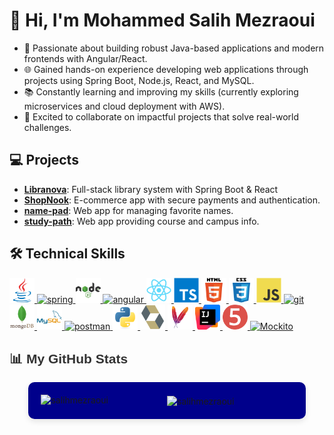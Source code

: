 # 👋 Hi, I'm Mohammed Salih Mezraoui

- 🚀 Passionate about building robust Java-based applications and modern frontends with Angular/React.
- 🌐 Gained hands-on experience developing web applications through projects using Spring Boot, Node.js, React, and MySQL.
- 📚 Constantly learning and improving my skills (currently exploring microservices and cloud deployment with AWS).
- 🤝 Excited to collaborate on impactful projects that solve real-world challenges.

## 💻 Projects

- **[Libranova](https://github.com/SalihMezraoui/Libranova)**: Full-stack library system with Spring Boot & React
- **[ShopNook](https://github.com/SalihMezraoui/ShopNook)**: E-commerce app with secure payments and authentication.
- **[name-pad](https://github.com/SalihMezraoui/name-pad)**: Web app for managing favorite names.
- **[study-path](https://github.com/SalihMezraoui/study-path)**: Web app providing course and campus info.

## 🛠 Technical Skills

<p align="left">
  <a href="https://www.java.com" target="_blank" rel="noreferrer" title="Java">
    <img src="https://raw.githubusercontent.com/devicons/devicon/master/icons/java/java-original.svg" alt="java" width="40" height="40"/>
  </a>
  <a href="https://spring.io/" target="_blank" rel="noreferrer" title="Spring">
    <img src="https://www.vectorlogo.zone/logos/springio/springio-icon.svg" alt="spring" width="40" height="40"/>
  </a>
  <a href="https://nodejs.org" target="_blank" rel="noreferrer" title="Node.js">
    <img src="https://raw.githubusercontent.com/devicons/devicon/master/icons/nodejs/nodejs-original-wordmark.svg" alt="nodejs" width="40" height="40"/>
  </a>
  <a href="https://angular.io" target="_blank" rel="noreferrer" title="Angular">
    <img src="https://angular.io/assets/images/logos/angular/angular.svg" alt="angular" width="40" height="40"/>
  </a>
   <a href="https://reactjs.org/" target="_blank" rel="noreferrer" title="React">
    <img src="https://raw.githubusercontent.com/devicons/devicon/master/icons/react/react-original.svg" alt="react" width="40" height="40"/>
  </a>
  <a href="https://www.typescriptlang.org/" target="_blank" rel="noreferrer" title="TypeScript">
    <img src="https://raw.githubusercontent.com/devicons/devicon/master/icons/typescript/typescript-original.svg" alt="typescript" width="40" height="40"/>
  </a>
  <a href="https://html5.org/" target="_blank" rel="noreferrer" title="HTML5">
    <img src="https://raw.githubusercontent.com/devicons/devicon/master/icons/html5/html5-original-wordmark.svg" alt="html5" width="40" height="40"/>
  </a>
  <a href="https://css3.com/" target="_blank" rel="noreferrer" title="CSS3">
    <img src="https://raw.githubusercontent.com/devicons/devicon/master/icons/css3/css3-original-wordmark.svg" alt="css3" width="40" height="40"/>
  </a>
  <a href="https://www.javascript.com/" target="_blank" rel="noreferrer" title="JavaScript">
    <img src="https://raw.githubusercontent.com/devicons/devicon/master/icons/javascript/javascript-original.svg" alt="javascript" width="40" height="40"/>
  </a>
  <a href="https://git-scm.com/" target="_blank" rel="noreferrer" title="Git">
    <img src="https://www.vectorlogo.zone/logos/git-scm/git-scm-icon.svg" alt="git" width="40" height="40"/>
  </a>
  <a href="https://www.mongodb.com/" target="_blank" rel="noreferrer" title="MongoDB">
    <img src="https://raw.githubusercontent.com/devicons/devicon/master/icons/mongodb/mongodb-original-wordmark.svg" alt="mongodb" width="40" height="40"/>
  </a>
  <a href="https://www.mysql.com/" target="_blank" rel="noreferrer" title="MySQL">
    <img src="https://raw.githubusercontent.com/devicons/devicon/master/icons/mysql/mysql-original-wordmark.svg" alt="mysql" width="40" height="40"/>
  </a>
  <a href="https://postman.com" target="_blank" rel="noreferrer" title="Postman">
    <img src="https://www.vectorlogo.zone/logos/getpostman/getpostman-icon.svg" alt="postman" width="40" height="40"/>
  </a>
  <a href="https://www.python.org" target="_blank" rel="noreferrer" title="Python">
    <img src="https://raw.githubusercontent.com/devicons/devicon/master/icons/python/python-original.svg" alt="python" width="40" height="40"/>
  </a>
  <a href="https://hibernate.org" target="_blank" rel="noreferrer" title="Hibernate">
    <img src="https://raw.githubusercontent.com/devicons/devicon/master/icons/hibernate/hibernate-original.svg" alt="hibernate" width="40" height="40"/>
  </a>
  <a href="https://maven.apache.org" target="_blank" rel="noreferrer" title="Maven">
    <img src="https://raw.githubusercontent.com/devicons/devicon/master/icons/maven/maven-original.svg" alt="maven" width="40" height="40"/>
  </a>
  <a href="https://www.jetbrains.com/idea/" target="_blank" rel="noreferrer" title="IntelliJ IDEA">
    <img src="https://raw.githubusercontent.com/devicons/devicon/master/icons/intellij/intellij-original.svg" alt="intellij" width="40" height="40"/>
  </a>
  <a href="https://junit.org/junit5/" target="_blank" rel="noreferrer" title="JUnit 5">
    <img src="https://raw.githubusercontent.com/devicons/devicon/master/icons/junit/junit-plain.svg" alt="junit5" width="40" height="40"/>
  </a>
  <a href="https://site.mockito.org/" target="_blank" rel="noreferrer" title="Mockito">
    <img src="https://www.pngwing.com/en/search?q=mockito" alt="Mockito" width="40" height="40"/>
  </a>

</p>


<p align="center">
  <h2 style="font-family: Arial, sans-serif; color: #333;">📊 My GitHub Stats</h2>
</p>

<p align="center" style="background-color: #00008B; padding: 20px; border-radius: 10px; box-shadow: 0 4px 10px rgba(0, 0, 0, 0.1); max-width: 80%; margin: auto;">
  <img align="left" src="https://github-readme-stats.vercel.app/api/top-langs?username=salihmezraoui&show_icons=true&locale=en&layout=compact&count_private=true&exclude_repo=image-quilting" alt="salihmezraoui"/> 
  <img align="center" src="https://github-readme-stats.vercel.app/api?username=salihmezraoui&show_icons=true&locale=en" alt="salihmezraoui" /> 
</p>



























